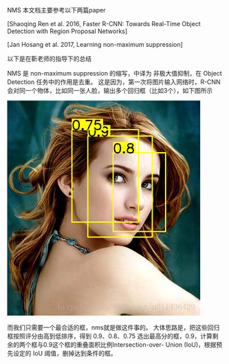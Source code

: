 NMS
本文档主要参考以下两篇paper

[Shaoqing Ren et al. 2016, Faster R-CNN: Towards Real-Time Object Detection with Region Proposal Networks]

[Jan Hosang et al. 2017, Learning non-maximum suppression]

以下是在靳老师的指导下的总结

NMS 是 non-maximum suppression 的缩写，中译为 非极大值抑制，在 Object Detection 任务中的作用是去重。
这是因为，第一次将图片输入网络时，R-CNN 会对同一个物体，比如同一张人脸，输出多个回归框（比如3个），如下图所示

![proposals](https://github.com/liyi93319/deeplearner/blob/master/proposals.png)

而我们只需要一个最合适的框，nms就是做这件事的。
大体思路是，把这些回归框按照评分由高到低排序，得到 0.9、0.8、0.75
选出最高分的框，0.9，计算剩余的两个框与0.9这个框的重叠面积比例Intersection-over- Union (IoU)，根据预先设定的 IoU 阈值，删掉达到条件的框。
